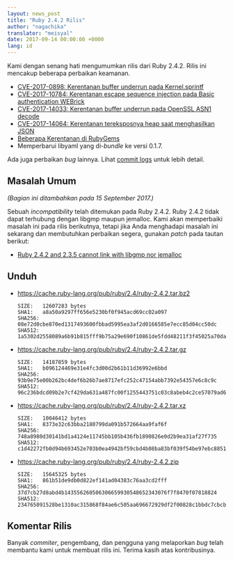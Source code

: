 ```yaml
---
layout: news_post
title: "Ruby 2.4.2 Rilis"
author: "nagachika"
translator: "meisyal"
date: 2017-09-14 00:00:00 +0000
lang: id
---
```


Kami dengan senang hati mengumumkan rilis dari Ruby 2.4.2.
Rilis ini mencakup beberapa perbaikan keamanan.

* [CVE-2017-0898: Kerentanan buffer underrun pada Kernel.sprintf](/id/news/2017/09/14/sprintf-buffer-underrun-cve-2017-0898/)
* [CVE-2017-10784: Kerentanan escape sequence injection pada Basic authentication WEBrick](/id/news/2017/09/14/webrick-basic-auth-escape-sequence-injection-cve-2017-10784/)
* [CVE-2017-14033: Kerentanan buffer underrun pada OpenSSL ASN1 decode](/id/news/2017/09/14/openssl-asn1-buffer-underrun-cve-2017-14033/)
* [CVE-2017-14064: Kerentanan tereksposnya heap saat menghasilkan JSON](/id/news/2017/09/14/json-heap-exposure-cve-2017-14064/)
* [Beberapa Kerentanan di RubyGems](/id/news/2017/08/29/multiple-vulnerabilities-in-rubygems/)
* Memperbarui libyaml yang di-*bundle* ke versi 0.1.7.

Ada juga perbaikan *bug* lainnya.
Lihat [commit logs](https://github.com/ruby/ruby/compare/v2_4_1...v2_4_2) untuk lebih detail.

## Masalah Umum

_(Bagian ini ditambahkan pada 15 September 2017.)_

Sebuah *incompatibility* telah ditemukan pada Ruby 2.4.2.
Ruby 2.4.2 tidak dapat terhubung dengan libgmp maupun jemalloc.
Kami akan memperbaiki masalah ini pada rilis berikutnya, tetapi jika Anda menghadapi masalah ini sekarang dan membutuhkan perbaikan segera, gunakan *patch* pada tautan berikut:

* [Ruby 2.4.2 and 2.3.5 cannot link with libgmp nor jemalloc](https://bugs.ruby-lang.org/issues/13899)

## Unduh

* <https://cache.ruby-lang.org/pub/ruby/2.4/ruby-2.4.2.tar.bz2>

      SIZE:   12607283 bytes
      SHA1:   a8a50a9297ff656e5230bf0f945acd69cc02a097
      SHA256: 08e72d0cbe870ed1317493600fbbad5995ea3af2d0166585e7ecc85d04cc50dc
      SHA512: 1a5302d2558089a6b91b815fff9b75a29e690f10861de5fdd48211f3f45025a70dad7495f216e6af9c62d72e69ed316f1a52fada704bdc7e6d8c094d141ea77c

* <https://cache.ruby-lang.org/pub/ruby/2.4/ruby-2.4.2.tar.gz>

      SIZE:   14187859 bytes
      SHA1:   b096124469e31e4fc3d00d2b61b11d36992e6bbd
      SHA256: 93b9e75e00b262bc4def6b26b7ae8717efc252c47154abb7392e54357e6c8c9c
      SHA512: 96c236bdcd09b2e7cf429da631a487fc00f1255443751c03c8abeb4c2ce57079ad60ef566fecc0bf2c7beb2f080e2b8c4d30f321664547b2dc7d2a62aa1075ef

* <https://cache.ruby-lang.org/pub/ruby/2.4/ruby-2.4.2.tar.xz>

      SIZE:   10046412 bytes
      SHA1:   8373e32c63bba2180799da091b572664aa9faf6f
      SHA256: 748a8980d30141bd1a4124e11745bb105b436fb1890826e0d2b9ea31af27f735
      SHA512: c1d42272fb0d94b693452e703b0ea4942bf59cbd4b08ba83bf039f54be97ebc88511632413da0164970b4cf97bc302bccb88aab48edfa8fa147498e7ee741595

* <https://cache.ruby-lang.org/pub/ruby/2.4/ruby-2.4.2.zip>

      SIZE:   15645325 bytes
      SHA1:   861b51de9db0d822ef141ad04383c76aa3cd2fff
      SHA256: 37d7cb27d8abd4b143556260506306659930548652343076f7f8470f07818824
      SHA512: 234765091528be1310ac315868f84ae6c505aa696672929df2f00828c1bbdc7cbcb2fc690eab4e73efde6be9104584ba7b6944853861f6d05e775b124ce8dfd5

## Komentar Rilis

Banyak *commiter*, pengembang, dan pengguna yang melaporkan *bug* telah membantu
kami untuk membuat rilis ini.
Terima kasih atas kontribusinya.
